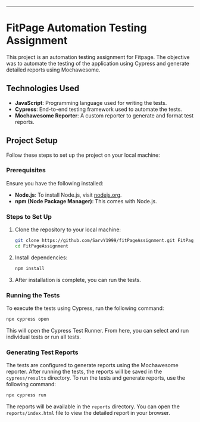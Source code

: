 

---

# FitPage Automation Testing Assignment

This project is an automation testing assignment for Fitpage. The objective was to automate the testing of the application using Cypress and generate detailed reports using Mochawesome.

## Technologies Used

- **JavaScript**: Programming language used for writing the tests.
- **Cypress**: End-to-end testing framework used to automate the tests.
- **Mochawesome Reporter**: A custom reporter to generate and format test reports.

## Project Setup

Follow these steps to set up the project on your local machine:

### Prerequisites

Ensure you have the following installed:

- **Node.js**: To install Node.js, visit [nodejs.org](https://nodejs.org/).
- **npm (Node Package Manager)**: This comes with Node.js.

### Steps to Set Up

1. Clone the repository to your local machine:

   ```bash
   git clone https://github.com/SarvY1999/fitPageAssignment.git FitPageAssignment
   cd FitPageAssignment
   ```

2. Install dependencies:

   ```bash
   npm install
   ```

3. After installation is complete, you can run the tests.

### Running the Tests

To execute the tests using Cypress, run the following command:

```bash
npx cypress open
```

This will open the Cypress Test Runner. From here, you can select and run individual tests or run all tests.

### Generating Test Reports

The tests are configured to generate reports using the Mochawesome reporter. After running the tests, the reports will be saved in the `cypress/results` directory. To run the tests and generate reports, use the following command:

```bash
npx cypress run
```

The reports will be available in the `reports` directory. You can open the `reports/index.html` file to view the detailed report in your browser.
